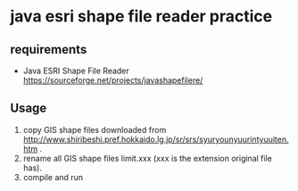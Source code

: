 # java esri shape file reader practice

## requirements
- Java ESRI Shape File Reader https://sourceforge.net/projects/javashapefilere/

## Usage
1. copy GIS shape files downloaded from http://www.shiribeshi.pref.hokkaido.lg.jp/sr/srs/syuryounyuurintyuuiten.htm .
2. rename all GIS shape files limit.xxx (xxx is the extension original file has).
3. compile and run
